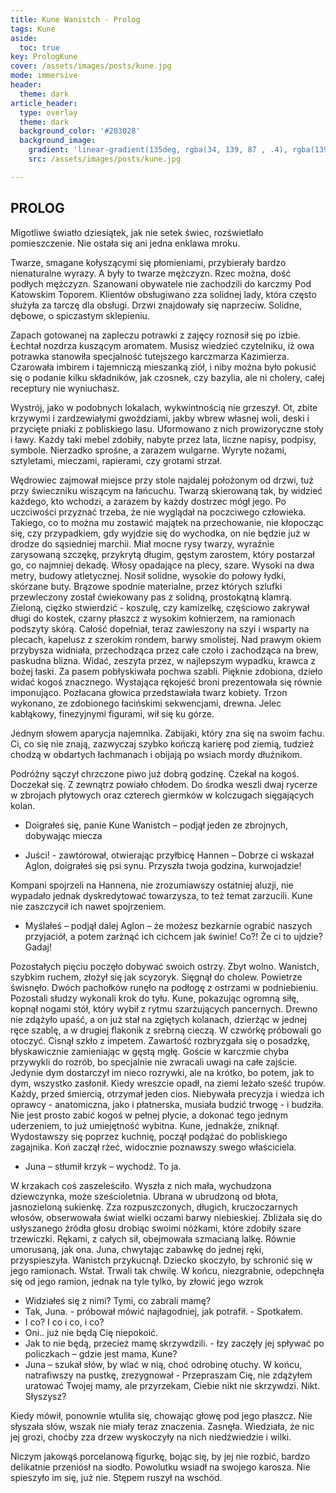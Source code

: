 ```yaml
---
title: Kune Wanistch - Prolog
tags: Kune
aside:
  toc: true
key: PrologKune
cover: /assets/images/posts/kune.jpg
mode: immersive
header:
  theme: dark
article_header:
  type: overlay
  theme: dark
  background_color: '#203028'
  background_image:
    gradient: 'linear-gradient(135deg, rgba(34, 139, 87 , .4), rgba(139, 34, 139, .4))'
    src: /assets/images/posts/kune.jpg

---
```


## PROLOG

Migotliwe światło dziesiątek, jak nie setek świec, rozświetlało pomieszczenie. Nie ostała się ani jedna enklawa mroku. 

<!--more-->

Twarze, smagane kołyszącymi się płomieniami, przybierały bardzo nienaturalne wyrazy. A były to twarze mężczyzn. Rzec można, dość podłych mężczyzn. Szanowani obywatele nie zachodzili do karczmy Pod Katowskim Toporem. Klientów obsługiwano zza solidnej lady, która często służyła za tarczę dla obsługi. Drzwi znajdowały się naprzeciw. Solidne, dębowe, o spiczastym sklepieniu. 

Zapach gotowanej na zapleczu potrawki z zajęcy roznosił się po izbie. Łechtał nozdrza kuszącym aromatem. Musisz wiedzieć czytelniku, iż owa potrawka stanowiła specjalność tutejszego karczmarza Kazimierza. Czarowała imbirem i tajemniczą mieszanką ziół, i niby można było pokusić się o podanie kilku składników, jak czosnek, czy bazylia, ale ni cholery, całej receptury nie wyniuchasz. 

Wystrój, jako w podobnych lokalach, wykwintnością nie grzeszył. Ot, zbite krzywymi i zardzewiałymi gwoździami, jakby wbrew własnej woli, deski i przycięte pniaki z pobliskiego lasu. Uformowano z nich prowizoryczne stoły i ławy. Każdy taki mebel zdobiły, nabyte przez lata, liczne napisy, podpisy, symbole. Nierzadko sprośne, a zarazem wulgarne. Wyryte nożami, sztyletami, mieczami, rapierami, czy grotami strzał. 

Wędrowiec zajmował miejsce przy stole najdalej położonym od drzwi, tuż przy świeczniku wiszącym na łańcuchu. Twarzą skierowaną tak, by widzieć każdego, kto wchodzi, a zarazem by każdy dostrzec mógł jego. Po uczciwości przyznać trzeba, że nie wyglądał na poczciwego człowieka. Takiego, co to można mu zostawić majątek na przechowanie, nie kłopocząc się, czy przypadkiem, gdy wyjdzie się do wychodka, on nie będzie już w drodze do sąsiedniej marchii. Miał mocne rysy twarzy, wyraźnie zarysowaną szczękę, przykrytą długim, gęstym zarostem, który postarzał go, co najmniej dekadę. Włosy opadające na plecy, szare. Wysoki na dwa metry, budowy atletycznej. Nosił solidne, wysokie do połowy łydki, skórzane buty. Brązowe spodnie materialne, przez których szlufki przewleczony został ćwiekowany pas z solidną, prostokątną klamrą. Zieloną, ciężko stwierdzić - koszulę, czy kamizelkę, częściowo zakrywał długi do kostek, czarny płaszcz z wysokim kołnierzem, na ramionach  podszyty skórą. Całość dopełniał, teraz zawieszony na szyi i wsparty na plecach, kapelusz z szerokim rondem, barwy smolistej. Nad prawym okiem przybysza widniała, przechodząca przez całe czoło i zachodząca na brew, paskudna blizna. Widać, zeszyta przez, w najlepszym wypadku, krawca z bożej łaski. Za pasem pobłyskiwała pochwa szabli. Pięknie zdobiona, dzieło widać kogoś znacznego. Wystająca rękojeść broni prezentowała się równie imponująco. Pozłacana głowica przedstawiała twarz kobiety. Trzon wykonano, ze zdobionego łacińskimi sekwencjami, drewna. Jelec kabłąkowy, finezyjnymi figurami, wił się ku górze. 

Jednym słowem aparycja najemnika. Zabijaki, który zna się na swoim fachu. Ci, co się nie znają, zazwyczaj szybko kończą karierę pod ziemią, tudzież chodzą w obdartych łachmanach i obijają po wsiach mordy dłużnikom. 

Podróżny sączył chrzczone piwo już dobrą godzinę. Czekał na kogoś. Doczekał się. Z zewnątrz powiało chłodem. Do środka weszli dwaj rycerze w zbrojach płytowych oraz czterech giermków w kolczugach sięgających kolan.

- Doigrałeś się, panie Kune Wanistch – podjął jeden ze zbrojnych, dobywając miecza

- Juści! - zawtórował, otwierając przyłbicę Hannen – Dobrze ci wskazał Aglon, doigrałeś się psi synu. Przyszła twoja godzina, kurwojadzie!

Kompani spojrzeli na Hannena, nie zrozumiawszy ostatniej aluzji, nie wypadało jednak dyskredytować towarzysza, to też temat zarzucili. Kune nie zaszczycił ich nawet spojrzeniem.

- Myślałeś – podjął dalej Aglon – że możesz bezkarnie ograbić naszych przyjaciół, a potem zarżnąć ich cichcem jak świnie! Co?! Że ci to ujdzie? Gadaj!

Pozostałych pięciu poczęło dobywać swoich ostrzy. Zbyt wolno. Wanistch, szybkim ruchem, złożył się jak scyzoryk. Sięgnął do cholew. Powietrze świsnęło. Dwóch pachołków runęło na podłogę z ostrzami w podniebieniu. Pozostali słudzy wykonali krok do tyłu. Kune, pokazując ogromną siłę, kopnął nogami stół, który wybił z rytmu szarżujących pancernych. Drewno nie zdążyło upaść, a on już stał na zgiętych kolanach, dzierżąc w jednej ręce szablę, a w drugiej flakonik z srebrną cieczą. W czwórkę próbowali go otoczyć. Cisnął szkło z impetem. Zawartość rozbryzgała się o posadzkę, błyskawicznie zamieniając w gęstą mgłę. Goście w karczmie chyba przywykli do rozrób, bo specjalnie nie zwracali uwagi na całe zajście. Jedynie dym dostarczył im nieco rozrywki, ale na krótko, bo potem, jak to dym, wszystko zasłonił. Kiedy wreszcie opadł, na ziemi leżało sześć trupów. Każdy, przed śmiercią, otrzymał jeden cios. Niebywała precyzja i wiedza  ich oprawcy - anatomiczna, jako i płatnerska, musiała budzić trwogę - i budziła. Nie jest prosto zabić kogoś w pełnej płycie, a dokonać tego jednym uderzeniem, to już umiejętność wybitna. Kune, jednakże, zniknął. Wydostawszy się poprzez kuchnię, począł podążać do pobliskiego zagajnika. Koń zaczął rżeć, widocznie poznawszy swego właściciela. 

- Juna – stłumił krzyk – wychodź. To ja.

W krzakach coś zaszeleściło. Wyszła z nich mała, wychudzona dziewczynka, może sześcioletnia. Ubrana w ubrudzoną od błota, jasnozieloną sukienkę. Zza rozpuszczonych, długich, kruczoczarnych włosów, obserwowała świat wielki oczami barwy niebieskiej. Zbliżała się do usłyszanego źródła głosu drobiąc swoimi nóżkami, które zdobiły szare trzewiczki. Rękami, z całych sił, obejmowała szmacianą lalkę. Równie umorusaną, jak ona. Juna, chwytając zabawkę do jednej ręki, przyspieszyła. Wanistch przykucnął. Dziecko skoczyło, by schronić się w jego ramionach. Wstał. Trwali tak chwilę. W końcu, niezgrabnie, odepchnęła się od jego ramion, jednak na tyle tylko, by złowić jego wzrok

- Widziałeś się z nimi? Tymi, co zabrali mamę? 
- Tak, Juna. - próbował mówić najłagodniej, jak potrafił. - Spotkałem. 
- I co? I co i co, i co?
- Oni.. już nie będą Cię niepokoić.
- Jak to nie będą, przecież mamę skrzywdzili. - łzy zaczęły jej spływać po policzkach – gdzie jest mama, Kune?
- Juna – szukał słów, by wlać w nią, choć odrobinę otuchy. W końcu, natrafiwszy na pustkę, zrezygnował  - Przepraszam Cię, nie zdążyłem uratować Twojej mamy, ale przyrzekam, Ciebie nikt nie skrzywdzi. Nikt. Słyszysz?  

Kiedy mówił, ponownie wtuliła się, chowając głowę pod jego płaszcz. Nie słyszała słów, wszak nie miały teraz znaczenia. Zasnęła. Wiedziała, że nic jej grozi, choćby zza drzew wyskoczyły na nich niedźwiedzie i wilki. 

Niczym jakowąś porcelanową figurkę, bojąc się, by jej nie rozbić, bardzo delikatnie przeniósł na siodło. Powolutku wsiadł na swojego karosza. Nie spieszyło im się, już nie. Stępem ruszył na wschód. 

